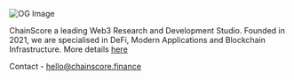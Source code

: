 ![OG Image](https://chainscore.finance/assets/og-image.png)

ChainScore a leading Web3 Research and Development Studio. Founded in 2021, we are specialised in DeFi, Modern Applications and Blockchain Infrastructure. More details [here](https://chainscore.finance)

Contact - hello@chainscore.finance
